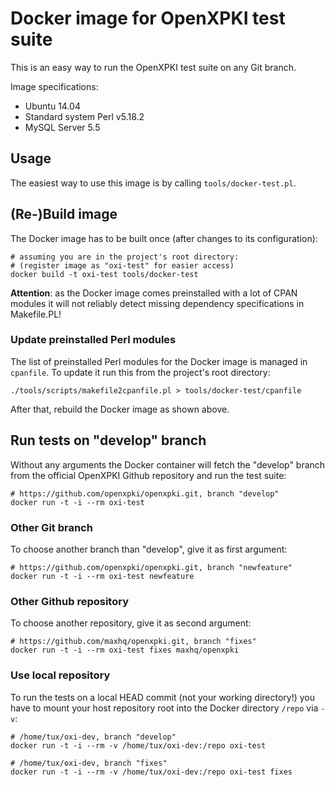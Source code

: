 # Docker image for OpenXPKI test suite

This is an easy way to run the OpenXPKI test suite on any Git branch.

Image specifications:

* Ubuntu 14.04
* Standard system Perl v5.18.2
* MySQL Server 5.5

## Usage

The easiest way to use this image is by calling `tools/docker-test.pl`.

## (Re-)Build image

The Docker image has to be built once (after changes to its configuration):

    # assuming you are in the project's root directory:
    # (register image as "oxi-test" for easier access)
    docker build -t oxi-test tools/docker-test

**Attention**: as the Docker image comes preinstalled with a lot of CPAN modules
it will not reliably detect missing dependency specifications in Makefile.PL!

### Update preinstalled Perl modules

The list of preinstalled Perl modules for the Docker image is managed in `cpanfile`. To update it run this from the project's root directory:

    ./tools/scripts/makefile2cpanfile.pl > tools/docker-test/cpanfile

After that, rebuild the Docker image as shown above.

## Run tests on "develop" branch

Without any arguments the Docker container will fetch the "develop" branch from
the official OpenXPKI Github repository and run the test suite:

    # https://github.com/openxpki/openxpki.git, branch "develop"
    docker run -t -i --rm oxi-test

### Other Git branch

To choose another branch than "develop", give it as first argument:

    # https://github.com/openxpki/openxpki.git, branch "newfeature"
    docker run -t -i --rm oxi-test newfeature

### Other Github repository

To choose another repository, give it as second argument:

    # https://github.com/maxhq/openxpki.git, branch "fixes"
    docker run -t -i --rm oxi-test fixes maxhq/openxpki

### Use local repository

To run the tests on a local HEAD commit (not your working directory!) you have
to mount your host repository root into the Docker directory `/repo` via `-v`:

    # /home/tux/oxi-dev, branch "develop"
    docker run -t -i --rm -v /home/tux/oxi-dev:/repo oxi-test

    # /home/tux/oxi-dev, branch "fixes"
    docker run -t -i --rm -v /home/tux/oxi-dev:/repo oxi-test fixes
